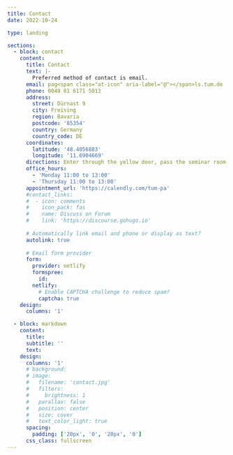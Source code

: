 ```yaml
---
title: Contact
date: 2022-10-24

type: landing

sections:
  - block: contact
    content:
      title: Contact
      text: |-
        Preferred method of contact is email. 
      email: pag<span class="at-icon" aria-label="@"></span>ls.tum.de
      phone: 0049 81 6171 5013
      address:
        street: Dürnast 9
        city: Freising
        region: Bavaria
        postcode: '85354'
        country: Germany
        country_code: DE
      coordinates:
        latitude: '48.4056883'
        longitude: '11.6904669'
      directions: Enter through the yellow door, pass the seminar room on the left, and then take the stairs to the 2nd Floor
      office_hours:
        - 'Monday 11:00 to 13:00'
        - 'Thursday 11:00 to 13:00'
      appointment_url: 'https://calendly.com/tum-pa'
      #contact_links:
      #  - icon: comments
      #    icon_pack: fas
      #    name: Discuss on Forum
      #    link: 'https://discourse.gohugo.io'
    
      # Automatically link email and phone or display as text?
      autolink: true
    
      # Email form provider
      form:
        provider: netlify
        formspree:
          id:
        netlify:
          # Enable CAPTCHA challenge to reduce spam?
          captcha: true
    design:
      columns: '1'

  - block: markdown
    content:
      title:
      subtitle: ''
      text:
    design:
      columns: '1'
      # background:
      # image:
      #   filename: 'contact.jpg'
      #   filters:
      #     brightness: 1
      #   parallax: false
      #   position: center
      #   size: cover
      #   text_color_light: true
      spacing:
        padding: ['20px', '0', '20px', '0']
      css_class: fullscreen
---
```

